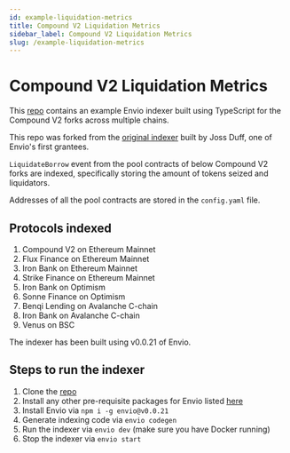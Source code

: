 ```yaml
---
id: example-liquidation-metrics
title: Compound V2 Liquidation Metrics
sidebar_label: Compound V2 Liquidation Metrics
slug: /example-liquidation-metrics
---
```


# Compound V2 Liquidation Metrics

This [repo](https://github.com/enviodev/liquidation-metrics/tree/main) contains an example Envio indexer built using TypeScript for the Compound V2 forks across multiple chains.

This repo was forked from the [original indexer](https://github.com/JossDuff/liquidation-metrics/) built by Joss Duff, one of Envio's first grantees.

`LiquidateBorrow` event from the pool contracts of below Compound V2 forks are indexed, specifically storing the amount of tokens seized and liquidators.

Addresses of all the pool contracts are stored in the `config.yaml` file.

## Protocols indexed

1. Compound V2 on Ethereum Mainnet
1. Flux Finance on Ethereum Mainnet
1. Iron Bank on Ethereum Mainnet
1. Strike Finance on Ethereum Mainnet
1. Iron Bank on Optimism
1. Sonne Finance on Optimism
1. Benqi Lending on Avalanche C-chain
1. Iron Bank on Avalanche C-chain
1. Venus on BSC

The indexer has been built using v0.0.21 of Envio.

## Steps to run the indexer

1. Clone the [repo](https://github.com/enviodev/liquidation-metrics/tree/main)
1. Install any other pre-requisite packages for Envio listed [here](https://docs.envio.dev/docs/installation#prerequisites)
1. Install Envio via `npm i -g envio@v0.0.21`
1. Generate indexing code via `envio codegen`
1. Run the indexer via `envio dev` (make sure you have Docker running)
1. Stop the indexer via `envio start`
